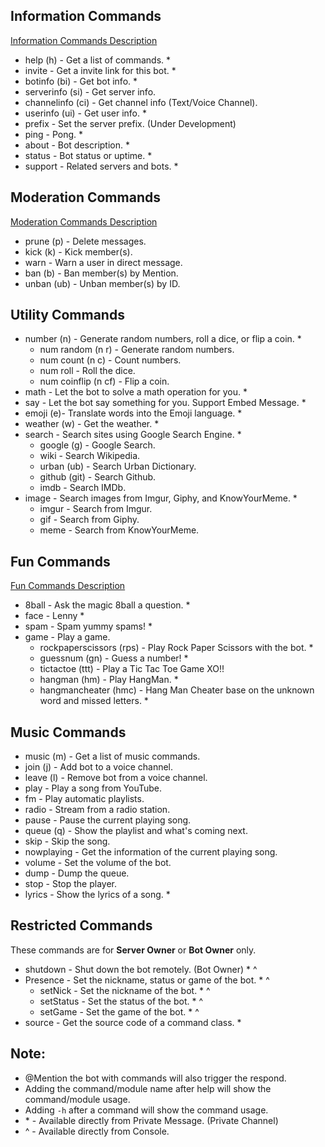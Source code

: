 ## Information Commands
[Information Commands Description](Command/InformationModule/InformationCommands.md) <br />
- help (h) - Get a list of commands. *
- invite - Get a invite link for this bot. *
- botinfo (bi) - Get bot info. *
- serverinfo (si) - Get server info.
- channelinfo (ci) - Get channel info (Text/Voice Channel).
- userinfo (ui) - Get user info. *
- prefix - Set the server prefix. (Under Development)
- ping - Pong. *
- about - Bot description. *
- status - Bot status or uptime. *
- support - Related servers and bots. *

## Moderation Commands
[Moderation Commands Description](Command/ModerationModule/ModerationCommands.md) <br />
- prune (p) - Delete messages.
- kick (k) - Kick member(s).
- warn - Warn a user in direct message.
- ban (b) - Ban member(s) by Mention.
- unban (ub) - Unban member(s) by ID.

## Utility Commands
- number (n) - Generate random numbers, roll a dice, or flip a coin. *
    - num random (n r) - Generate random numbers.
    - num count (n c) - Count numbers.
    - num roll - Roll the dice.
    - num coinflip (n cf) - Flip a coin.
- math - Let the bot to solve a math operation for you. *
- say - Let the bot say something for you. Support Embed Message. * 
- emoji (e)- Translate words into the Emoji language. *
- weather (w) - Get the weather. *
- search - Search sites using Google Search Engine. *
    - google (g) - Google Search. 
    - wiki - Search Wikipedia. 
    - urban (ub) - Search Urban Dictionary. 
    - github (git) - Search Github. 
    - imdb - Search IMDb.
- image - Search images from Imgur, Giphy, and KnowYourMeme. * 
    - imgur - Search from Imgur.
    - gif - Search from Giphy.
    - meme - Search from KnowYourMeme.

## Fun Commands
[Fun Commands Description](Command/FunModule/FunCommands.md) <br />
- 8ball - Ask the magic 8ball a question. *
- face - Lenny * 
- spam - Spam yummy spams! *
- game - Play a game. 
    - rockpaperscissors (rps) - Play Rock Paper Scissors with the bot. * 
    - guessnum (gn) - Guess a number! *
    - tictactoe (ttt) - Play a Tic Tac Toe Game XO!! 
    - hangman (hm) - Play HangMan. * 
    - hangmancheater (hmc) - Hang Man Cheater base on the unknown word and missed letters. *

## Music Commands
- music (m) - Get a list of music commands.
- join (j) - Add bot to a voice channel.
- leave (l) - Remove bot from a voice channel. 
- play - Play a song from YouTube.
- fm - Play automatic playlists.
- radio - Stream from a radio station.
- pause - Pause the current playing song.
- queue (q) - Show the playlist and what's coming next.
- skip - Skip the song.
- nowplaying - Get the information of the current playing song.
- volume - Set the volume of the bot.
- dump - Dump the queue.
- stop - Stop the player.
- lyrics - Show the lyrics of a song. *

## Restricted Commands <br />
These commands are for **Server Owner** or **Bot Owner** only. <br />
-  shutdown - Shut down the bot remotely. (Bot Owner) * ^
- Presence - Set the nickname, status or game of the bot. * ^
    - setNick - Set the nickname of the bot. * ^ 
    - setStatus - Set the status of the bot. * ^
    - setGame - Set the game of the bot. * ^
- source - Get the source code of a command class. * 

## Note: <br />
- @Mention the bot with commands will also trigger the respond. <br />
- Adding the command/module name after help will show the command/module usage. <br />
- Adding `-h` after a command will show the command usage. <br />
- \* - Available directly from Private Message. (Private Channel) <br />
- ^ - Available directly from Console. <br />